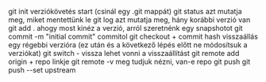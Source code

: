git init verziókövetés start (csinál egy .git mappát)
git status azt mutatja meg, miket mentettünk le
git log azt mutatja meg, hány korábbi verzió van
git add . ahogy most kinéz a verzió, arról szeretnénk egy snapshotot
git commit -m "initial commit" commitol
git checkout + commit hash visszaállás egy régebbi verzióra (ez után és a következő lépés előtt ne módosítsuk a verziókat)
git switch - vissza lehet vonni a visszaállítást
git remote add origin + repo linkje
git remote -v meg tudjuk nézni, van-e repo
git push
git push --set upstream 